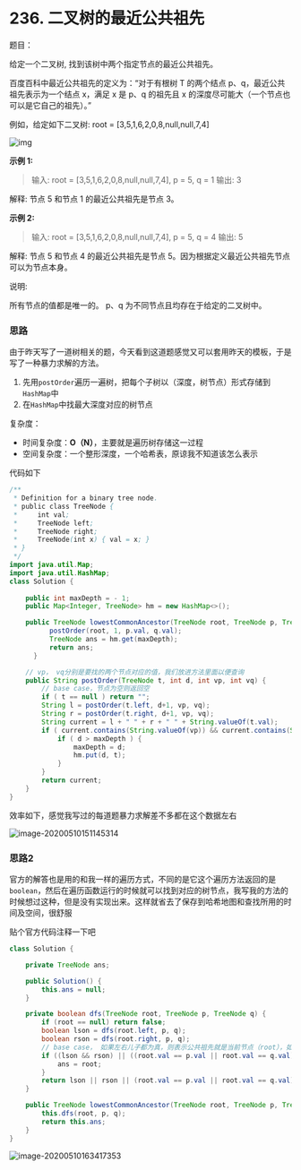 # 236. 二叉树的最近公共祖先

题目：

给定一个二叉树, 找到该树中两个指定节点的最近公共祖先。

百度百科中最近公共祖先的定义为：“对于有根树 T 的两个结点 p、q，最近公共祖先表示为一个结点 x，满足 x 是 p、q 的祖先且 x 的深度尽可能大（一个节点也可以是它自己的祖先）。”

例如，给定如下二叉树:  root = [3,5,1,6,2,0,8,null,null,7,4]



 ![img](https://assets.leetcode-cn.com/aliyun-lc-upload/uploads/2018/12/15/binarytree.png)



**示例 1:**

> 输入: root = [3,5,1,6,2,0,8,null,null,7,4], p = 5, q = 1
> 输出: 3

解释: 节点 5 和节点 1 的最近公共祖先是节点 3。

**示例 2:**

> 输入: root = [3,5,1,6,2,0,8,null,null,7,4], p = 5, q = 4
> 输出: 5

解释: 节点 5 和节点 4 的最近公共祖先是节点 5。因为根据定义最近公共祖先节点可以为节点本身。


说明:

所有节点的值都是唯一的。
p、q 为不同节点且均存在于给定的二叉树中。



### 思路

由于昨天写了一道树相关的题，今天看到这道题感觉又可以套用昨天的模板，于是写了一种暴力求解的方法。

1. 先用`postOrder`遍历一遍树，把每个子树以（深度，树节点）形式存储到`HashMap`中
2. 在`HashMap`中找最大深度对应的树节点

复杂度：

- 时间复杂度：**O（N）**，主要就是遍历树存储这一过程
- 空间复杂度：一个整形深度，一个哈希表，原谅我不知道该怎么表示

代码如下

```java
/**
 * Definition for a binary tree node.
 * public class TreeNode {
 *     int val;
 *     TreeNode left;
 *     TreeNode right;
 *     TreeNode(int x) { val = x; }
 * }
 */
import java.util.Map;
import java.util.HashMap;
class Solution {
    
    public int maxDepth = - 1;
    public Map<Integer, TreeNode> hm = new HashMap<>();

    public TreeNode lowestCommonAncestor(TreeNode root, TreeNode p, TreeNode q) {
          postOrder(root, 1, p.val, q.val);
          TreeNode ans = hm.get(maxDepth);
          return ans;
      }

    // vp， vq分别是要找的两个节点对应的值，我们放进方法里面以便查询
    public String postOrder(TreeNode t, int d, int vp, int vq) {
        // base case，节点为空则返回空
        if ( t == null ) return "";
        String l = postOrder(t.left, d+1, vp, vq);
        String r = postOrder(t.right, d+1, vp, vq);
        String current = l + " " + r + " " + String.valueOf(t.val);
        if ( current.contains(String.valueOf(vp)) && current.contains(String.valueOf(vq)) ) {
            if ( d > maxDepth ) {
                maxDepth = d;
                hm.put(d, t);
            }
        }
        return current;
    }
}
```

效率如下，感觉我写过的每道题暴力求解差不多都在这个数据左右

![image-20200510151145314](C:\Users\chen\AppData\Roaming\Typora\typora-user-images\image-20200510151145314.png)



### 思路2

官方的解答也是用的和我一样的遍历方式，不同的是它这个遍历方法返回的是`boolean`，然后在遍历函数运行的时候就可以找到对应的树节点，我写我的方法的时候想过这种，但是没有实现出来。这样就省去了保存到哈希地图和查找所用的时间及空间，很舒服

贴个官方代码注释一下吧

```java
class Solution {

    private TreeNode ans;

    public Solution() {
        this.ans = null;
    }

    private boolean dfs(TreeNode root, TreeNode p, TreeNode q) {
        if (root == null) return false;
        boolean lson = dfs(root.left, p, q);
        boolean rson = dfs(root.right, p, q);
        // base case， 如果左右儿子都为真，则表示公共祖先就是当前节点（root），如果左右儿子只有一个为真，并且当前节点就是另外一个真，则也可
        if ((lson && rson) || ((root.val == p.val || root.val == q.val) && (lson || rson))) {
            ans = root;
        } 
        return lson || rson || (root.val == p.val || root.val == q.val);
    }

    public TreeNode lowestCommonAncestor(TreeNode root, TreeNode p, TreeNode q) {
        this.dfs(root, p, q);
        return this.ans;
    }
}

```

![image-20200510163417353](C:\Users\chen\AppData\Roaming\Typora\typora-user-images\image-20200510163417353.png)

